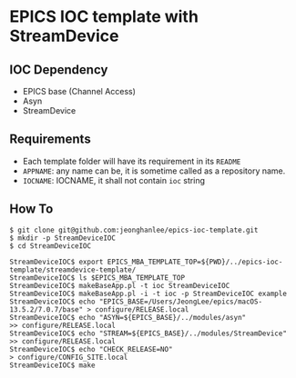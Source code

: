 # EPICS IOC template with StreamDevice

## IOC Dependency

* EPICS base (Channel Access)
* Asyn
* StreamDevice 

## Requirements

* Each template folder will have its requirement in its `README`
* `APPNAME`: any name can be, it is sometime called as a repository name.
* `IOCNAME`: IOCNAME, it shall not contain `ioc` string

## How To

```
$ git clone git@github.com:jeonghanlee/epics-ioc-template.git
$ mkdir -p StreamDeviceIOC
$ cd StreamDeviceIOC

StreamDeviceIOC$ export EPICS_MBA_TEMPLATE_TOP=${PWD}/../epics-ioc-template/streamdevice-template/
StreamDeviceIOC$ ls $EPICS_MBA_TEMPLATE_TOP
StreamDeviceIOC$ makeBaseApp.pl -t ioc StreamDeviceIOC
StreamDeviceIOC$ makeBaseApp.pl -i -t ioc -p StreamDeviceIOC example
StreamDeviceIOC$ echo "EPICS_BASE=/Users/JeongLee/epics/macOS-13.5.2/7.0.7/base" > configure/RELEASE.local
StreamDeviceIOC$ echo "ASYN=${EPICS_BASE}/../modules/asyn"                      >> configure/RELEASE.local
StreamDeviceIOC$ echo "STREAM=${EPICS_BASE}/../modules/StreamDevice"            >> configure/RELEASE.local
StreamDeviceIOC$ echo "CHECK_RELEASE=NO"                                        > configure/CONFIG_SITE.local
StreamDeviceIOC$ make
```
